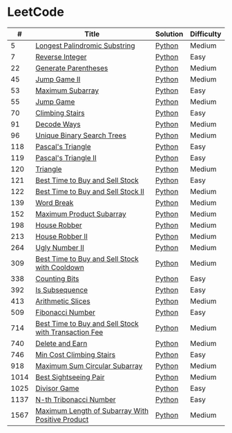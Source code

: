 # LeetCode

| #    | Title                                                                                                                                       | Solution                                                                | Difficulty |
| ---- | ------------------------------------------------------------------------------------------------------------------------------------------- | ----------------------------------------------------------------------- | ---------- |
| 5    | [Longest Palindromic Substring](https://leetcode.com/problems/longest-palindromic-substring//)                                              | [Python](./5.longest-palindromic-substring.py)                          | Medium     |
| 7    | [Reverse Integer](https://leetcode.com/problems/reverse-integer/)                                                                           | [Python](./7.reverse-integer.py)                                        | Easy       |
| 22   | [Generate Parentheses](https://leetcode.com/problems/generate-parentheses/)                                                                 | [Python](./22.generate-parentheses.py)                                  | Medium     |
| 45   | [Jump Game II](https://leetcode.com/problems/jump-game-ii/)                                                                                 | [Python](./45.jump-game-ii.py)                                          | Medium     |
| 53   | [Maximum Subarray](https://leetcode.com/problems/maximum-subarray/)                                                                         | [Python](./53.maximum-subarray.py)                                      | Easy       |
| 55   | [Jump Game](https://leetcode.com/problems/jump-game/)                                                                                       | [Python](./55.jump-game.py)                                             | Medium     |
| 70   | [Climbing Stairs](https://leetcode.com/problems/climbing-stairs/)                                                                           | [Python](./70.climbing-stairs.py)                                       | Easy       |
| 91   | [Decode Ways](https://leetcode.com/problems/decode-ways/)                                                                                   | [Python](./91.decode-ways.py)                                           | Medium     |
| 96   | [Unique Binary Search Trees](https://leetcode.com/problems/unique-binary-search-trees/)                                                     | [Python](./96.unique-binary-search-trees.py)                            | Medium     |
| 118  | [Pascal's Triangle](https://leetcode.com/problems/pascals-triangle)                                                                         | [Python](./118.pascals-triangle.py)                                     | Easy       |
| 119  | [Pascal's Triangle II](https://leetcode.com/problems/pascals-triangle-ii/)                                                                  | [Python](./119.pascals-triangle-ii.py)                                  | Easy       |
| 120  | [Triangle](https://leetcode.com/problems/triangle/)                                                                                         | [Python](./120.triangle.py)                                             | Medium     |
| 121  | [Best Time to Buy and Sell Stock](https://leetcode.com/problems/best-time-to-buy-and-sell-stock/)                                           | [Python](./121.best-time-to-buy-and-sell-stock.py)                      | Easy       |
| 122  | [Best Time to Buy and Sell Stock II](https://leetcode.com/problems/best-time-to-buy-and-sell-stock-ii/)                                     | [Python](./122.best-time-to-buy-and-sell-stock-ii.py)                   | Medium     |
| 139  | [Word Break](https://leetcode.com/problems/word-break)                                                                                      | [Python](./139.word-break.py)                                           | Medium     |
| 152  | [Maximum Product Subarray](https://leetcode.com/problems/maximum-product-subarray/)                                                         | [Python](./152.maximum-product-subarray.py)                             | Medium     |
| 198  | [House Robber](https://leetcode.com/problems/house-robber/)                                                                                 | [Python](./198.house-robber.py)                                         | Medium     |
| 213  | [House Robber II](https://leetcode.com/problems/house-robber-ii/)                                                                           | [Python](./213.house-robber-ii.py)                                      | Medium     |
| 264  | [Ugly Number II](https://leetcode.com/problems/ugly-number-ii/)                                                                             | [Python](./264.ugly-number-ii.py)                                       | Medium     |
| 309  | [Best Time to Buy and Sell Stock with Cooldown](https://leetcode.com/problems/best-time-to-buy-and-sell-stock-with-cooldown/)               | [Python](./309.best-time-to-buy-and-sell-stock-with-cooldown.py)        | Medium     |
| 338  | [Counting Bits](https://leetcode.com/problems/counting-bits/)                                                                               | [Python](./338.counting-bits.py)                                        | Easy       |
| 392  | [Is Subsequence](https://leetcode.com/problems/is-subsequence/)                                                                             | [Python](./392.is-subsequence.py)                                       | Easy       |
| 413  | [Arithmetic Slices](https://leetcode.com/problems/arithmetic-slices/)                                                                       | [Python](./413.arithmetic-slices.py)                                    | Medium     |
| 509  | [Fibonacci Number](https://leetcode.com/problems/fibonacci-number/)                                                                         | [Python](./509.fibonacci-number.py)                                     | Easy       |
| 714  | [Best Time to Buy and Sell Stock with Transaction Fee](https://leetcode.com/problems/best-time-to-buy-and-sell-stock-with-transaction-fee/) | [Python](./714.best-time-to-buy-and-sell-stock-with-transaction-fee.py) | Medium     |
| 740  | [Delete and Earn](https://leetcode.com/problems/delete-and-earn/)                                                                           | [Python](./740.delete-and-earn.py)                                      | Medium     |
| 746  | [Min Cost Climbing Stairs](https://leetcode.com/problems/min-cost-climbing-stairs/)                                                         | [Python](./746.min-cost-climbing-stairs.py)                             | Easy       |
| 918  | [Maximum Sum Circular Subarray](https://leetcode.com/problems/maximum-sum-circular-subarray/)                                               | [Python](./918.maximum-sum-circular-subarray.py)                        | Medium     |
| 1014 | [Best Sightseeing Pair](https://leetcode.com/problems/best-sightseeing-pair/)                                                               | [Python](./1014.best-sightseeing-pair.py)                               | Medium     |
| 1025 | [Divisor Game](https://leetcode.com/problems/divisor-game/)                                                                                 | [Python](./1025.divisor-game.py)                                        | Easy       |
| 1137 | [N-th Tribonacci Number](https://leetcode.com/problems/n-th-tribonacci-number/)                                                             | [Python](./1137.n-th-tribonacci-number.py)                              | Easy       |
| 1567 | [Maximum Length of Subarray With Positive Product](https://leetcode.com/problems/maximum-length-of-subarray-with-positive-product/)         | [Python](./1567.maximum-length-of-subarray-with-positive-product.py)    | Medium     |
